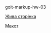 <p>goit-markup-hw-03</p> 
<p><a href="https://alexblack19.github.io/goit-markup-hw-03/" alt="Жива сторінка">Жива сторінка</a></p>
<p><a href="https://www.figma.com/file/B1m2uk25m1eAgroESAuM2g/Web-Studio-(Version-3.0)?node-id=296708-626&t=9OF42YMywKyNYxSi-0" alt="Макет">Макет</a></p>
